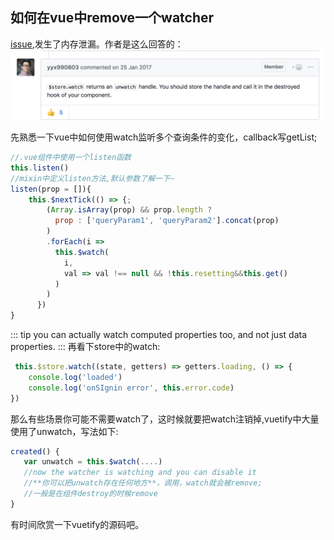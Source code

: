 ## 如何在vue中remove一个watcher
[issue](https://github.com/vuejs/vuex/issues/599),发生了内存泄漏。作者是这么回答的：
![An image](../.vuepress/public/vue_unwatch.png)

先熟悉一下vue中如何使用watch监听多个查询条件的变化，callback写getList;

```js
//.vue组件中使用一个listen函数
this.listen()
//mixin中定义listen方法,默认参数了解一下~
listen(prop = []){
    this.$nextTick(() => {;
        (Array.isArray(prop) && prop.length ?
          prop : ['queryParam1', 'queryParam2'].concat(prop)
        )
        .forEach(i =>
          this.$watch(
            i,            
            val => val !== null && !this.resetting&&this.get()            
          )
        )
      })
}
```

::: tip
you can actually watch computed properties too, and not just data properties.
:::
再看下store中的watch:
```js
 this.$store.watch((state, getters) => getters.loading, () => {
    console.log('loaded')
    console.log('onSIgnin error', this.error.code)
})
```
那么有些场景你可能不需要watch了，这时候就要把watch注销掉,vuetify中大量使用了unwatch，写法如下:
```js
created() {
   var unwatch = this.$watch(....)   
   //now the watcher is watching and you can disable it
   //**你可以把unwatch存在任何地方**，调用，watch就会被remove;
   //一般是在组件destroy的时候remove   
}

```

有时间欣赏一下vuetify的源码吧。